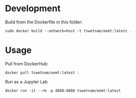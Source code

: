 # Development

Build from the Dockerfile in this folder:

```
sudo docker build --network=host -t tswetnam/eemt:latest .
```

# Usage

Pull from DockerHub:

```
docker pull tswetnam/eemt:latest .
```

Run as a Jupyter Lab

```
docker run -it --rm -p 8888:8888 tswetnam/eemt:latest 
```
